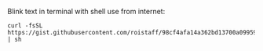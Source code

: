 Blink text in terminal with shell
use from internet:
```
curl -fsSL https://gist.githubusercontent.com/roistaff/98cf4afa14a362bd13700a099591c4fd/raw/222752514c67cd78f5d83505a25f9450bc9c0fea/hello.sh | sh
```

